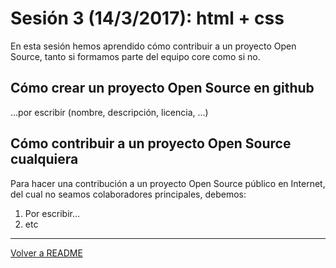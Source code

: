 # Sesión 3 (14/3/2017): html + css

En esta sesión hemos aprendido cómo contribuir a un proyecto Open Source, tanto si formamos parte del equipo core como si no.


## Cómo crear un proyecto Open Source en github

...por escribir (nombre, descripción, licencia, ...)


## Cómo contribuir a un proyecto Open Source cualquiera

Para hacer una contribución a un proyecto Open Source público en Internet, del cual no seamos colaboradores principales, debemos:

 1. Por escribir...
 2. etc


------------------------------------------------

[Volver a README](../README.md)
